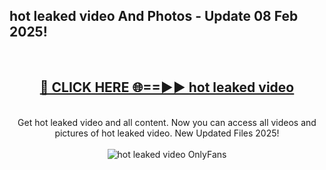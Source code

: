 <h2>hot leaked video And Photos - Update 08 Feb 2025!</h2>
<br>
<div align="center">
<h2><a href="https://cutt.ly/te57wshS" rel="nofollow">🔴 CLICK HERE 🌐==►► hot leaked video</a></h2>
<br>
Get hot leaked video and all content. Now you can access all videos and pictures of hot leaked video. New Updated Files 2025!
<br>
<br>
<a href="https://cutt.ly/te57wshS" rel="nofollow" data-target="animated-image.originalLink"><img src="https://i.ibb.co.com/WyWwxjT/player-gif2.gif" alt="hot leaked video OnlyFans" style="max-width: 100%; display: inline-block;" data-target="animated-image.originalImage"></a>
</div>
<br>